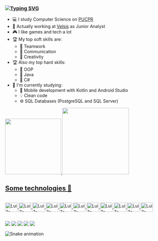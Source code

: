 ### [![Typing SVG](https://readme-typing-svg.herokuapp.com?lines=Hi!+I'm+Luiz%2C+welcome+to+my+profile!+%F0%9F%96%96%F0%9F%8F%BC)](https://git.io/typing-svg)

- 💻 I study Computer Science on [PUCPR](https://www.pucpr.br/)
- 💼 Actually working at [Velsis](https://velsis.com.br/) as Junior Analyst
- 🎮 I like games and tech a lot
- 🏆 My top soft skills are:
   - 🥇 Teamwork
   - 🥈 Communication
   - 🥉 Creativity
- 🏆 Also my top hard skills:
   - 🥇 OOP
   - 🥈 Java
   - 🥉 C#
- 📖 I'm currently studying:
   - 📱 Mobile development with Kotlin and Android Studio
   - 💡 Clean code
   - ⚙️ SQL Databases (PostgreSQL and SQL Server)
        
<div align="left">
  <a href="https://github.com/Zuilinho">
  <img height="181em" src="https://github-readme-stats.vercel.app/api?username=Zuilinho&show_icons=true&theme=radical&include_all_commits=true&count_private=true"/>
  <img height="216em" src="https://github-readme-stats.vercel.app/api/top-langs/?username=Zuilinho&layout=compact&langs_count=7&theme=radical"/>
</div>

## Some technologies 🔧 
<div style="display: inline_block"><br>
  <img align="center" alt="Luiz-Java" height="30" width="40" src="https://cdn.jsdelivr.net/gh/devicons/devicon/icons/java/java-original.svg">
  <img align="center" alt="Luiz-Kotlin" height="30" width="40" src="https://cdn.jsdelivr.net/gh/devicons/devicon/icons/kotlin/kotlin-original.svg">
  <img align="center" alt="Luiz-Csharp" height="30" width="40" src="https://cdn.jsdelivr.net/gh/devicons/devicon/icons/csharp/csharp-original.svg">
  <img align="center" alt="Luiz-JavaScript" height="30" width="40" src="https://cdn.jsdelivr.net/gh/devicons/devicon/icons/javascript/javascript-original.svg">
  <img align="center" alt="Luiz-Vscode" height="30" width="40" src="https://cdn.jsdelivr.net/gh/devicons/devicon/icons/vscode/vscode-original.svg">
  <img align="center" alt="Luiz-Visualstudio" height="30" width="40" src="https://cdn.jsdelivr.net/gh/devicons/devicon/icons/visualstudio/visualstudio-plain.svg">
  <img align="center" alt="Luiz-Docker" height="30" width="40" src="https://cdn.jsdelivr.net/gh/devicons/devicon/icons/docker/docker-original-wordmark.svg">
  <img align="center" alt="Luiz-Azure" height="30" width="40" src="https://cdn.jsdelivr.net/gh/devicons/devicon/icons/azure/azure-original.svg">
  <img align="center" alt="Luiz-SQLServer" height="30" width="40" src="https://cdn.jsdelivr.net/gh/devicons/devicon/icons/microsoftsqlserver/microsoftsqlserver-plain.svg">
  <img align="center" alt="Luiz-MySQL" height="30" width="40" src="https://cdn.jsdelivr.net/gh/devicons/devicon/icons/mysql/mysql-original.svg">
  <img align="center" alt="Luiz-PostgreSQL" height="30" width="40" src="https://cdn.jsdelivr.net/gh/devicons/devicon/icons/postgresql/postgresql-original.svg" />
  </div>

##

<div>
    <a href="https://www.instagram.com/luizbaldao/?hl=pt-br" target="_blank"> <img src="https://img.shields.io/badge/Instagram-E4405F?style=for-the-badge&logo=instagram&logoColor=white" target="_blank"></a>
  <a href="https://www.linkedin.com/in/luiz-henrique-bald%C3%A3o-filho-a89368144/" target="_blank"> <img src="https://img.shields.io/badge/LinkedIn-0077B5?style=for-the-badge&logo=linkedin&logoColor=white" target="_blank"></a>
  <a href="https://twitter.com/zuilinho1" target="_blank"> <img src="https://img.shields.io/badge/Twitter-1DA1F2?style=for-the-badge&logo=twitter&logoColor=white" target="_blank"></a>
  <a href="https://www.twitch.tv/zuilinho1" target="_blank"> <img src="https://img.shields.io/badge/Twitch-9146FF?style=for-the-badge&logo=twitch&logoColor=white" target="_blank"></a>
  <a href = "mailto:luizhbfilho@outlook.com"><img src="https://img.shields.io/badge/Microsoft_Outlook-0078D4?style=for-the-badge&logo=microsoft-outlook&logoColor=white" target="_blank"></a>

  ![Snake animation](https://github.com/Zuilinho/Zuilinho/blob/output/github-contribution-grid-snake.svg)
 
  </div>
